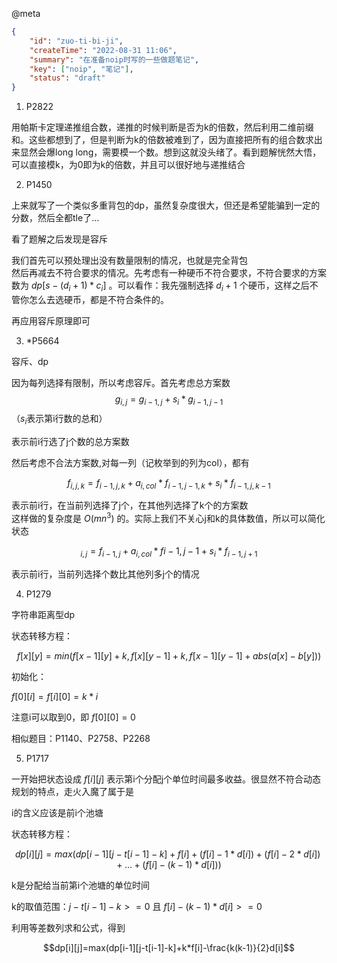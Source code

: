 @meta

```json
{
	"id": "zuo-ti-bi-ji",
	"createTime": "2022-08-31 11:06",
	"summary": "在准备noip时写的一些做题笔记",
	"key": ["noip", "笔记"],
	"status": "draft"
}
```

1. P2822

用帕斯卡定理递推组合数，递推的时候判断是否为k的倍数，然后利用二维前缀和。这些都想到了，但是判断为k的倍数被难到了，因为直接把所有的组合数求出来显然会爆long long，需要模一个数。想到这就没头绪了。看到题解恍然大悟，可以直接模k，为0即为k的倍数，并且可以很好地与递推结合

2. P1450

上来就写了一个类似多重背包的dp，虽然复杂度很大，但还是希望能骗到一定的分数，然后全都tle了...

看了题解之后发现是容斥

我们首先可以预处理出没有数量限制的情况，也就是完全背包  
然后再减去不符合要求的情况。先考虑有一种硬币不符合要求，不符合要求的方案数为 $dp[s-(d_i+1)*c_i]$ 。可以看作：我先强制选择 $d_i+1$ 个硬币，这样之后不管你怎么去选硬币，都是不符合条件的。

再应用容斥原理即可

3. \*P5664

容斥、dp

因为每列选择有限制，所以考虑容斥。首先考虑总方案数
$$g_{i,j}=g_{i-1,j}+s_i*g_{i-1,j-1}$$
（$s_i$表示第i行数的总和）

表示前i行选了j个数的总方案数

然后考虑不合法方案数,对每一列（记枚举到的列为col），都有

$$f_{i,j,k}=f_{i-1,j,k}+a_{i,col}*f_{i-1,j-1,k}+s_i*f_{i-1,j,k-1}$$

表示前i行，在当前列选择了j个，在其他列选择了k个的方案数  
这样做的复杂度是 $O(mn^3)$ 的。实际上我们不关心j和k的具体数值，所以可以简化状态

$$_{i,j}=f_{i-1,j}+a_{i,col}*f{i-1,j-1}+s_i*f_{i-1,j+1}$$

表示前i行，当前列选择个数比其他列多j个的情况

4. P1279

字符串距离型dp

状态转移方程：

$$f[x][y]=min(f[x-1][y]+k,f[x][y-1]+k,f[x-1][y-1]+abs(a[x]-b[y]))$$

初始化：

$f[0][i]=f[i][0]=k*i$

注意i可以取到0，即 $f[0][0]=0$

相似题目：P1140、P2758、P2268

5. P1717

一开始把状态设成 $f[i][j]$ 表示第i个分配j个单位时间最多收益。很显然不符合动态规划的特点，走火入魔了属于是

i的含义应该是前i个池塘

状态转移方程：

$$dp[i][j]=max(dp[i-1][j-t[i-1]-k]+f[i]+(f[i]-1*d[i])+(f[i]-2*d[i])+...+(f[i]-(k-1)*d[i]))$$

k是分配给当前第i个池塘的单位时间

k的取值范围：$j-t[i-1]-k>=0$ 且 $f[i]-(k-1)*d[i]>=0$

利用等差数列求和公式，得到

$$dp[i][j]=max(dp[i-1][j-t[i-1]-k]+k*f[i]-\frac{k(k-1)}{2}d[i]$$
